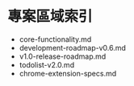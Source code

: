 # 專案區域索引

- core-functionality.md
- development-roadmap-v0.6.md
- v1.0-release-roadmap.md
- todolist-v2.0.md
- chrome-extension-specs.md
